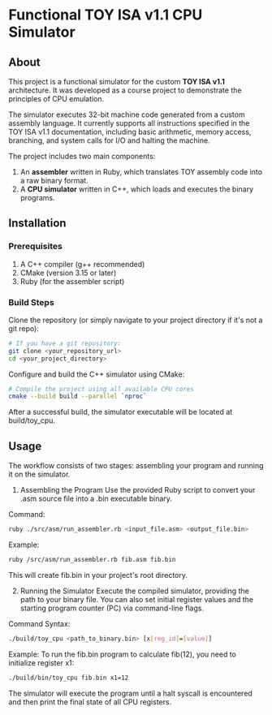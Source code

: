# Functional TOY ISA v1.1 CPU Simulator

## About

This project is a functional simulator for the custom **TOY ISA v1.1** architecture. It was developed as a course project to demonstrate the principles of CPU emulation.

The simulator executes 32-bit machine code generated from a custom assembly language. It currently supports all instructions specified in the TOY ISA v1.1 documentation, including basic arithmetic, memory access, branching, and system calls for I/O and halting the machine.

The project includes two main components:
1.  An **assembler** written in Ruby, which translates TOY assembly code into a raw binary format.
2.  A **CPU simulator** written in C++, which loads and executes the binary programs.

## Installation

### Prerequisites
1.  A C++ compiler (g++ recommended)
2.  CMake (version 3.15 or later)
3.  Ruby (for the assembler script)

### Build Steps

Clone the repository (or simply navigate to your project directory if it's not a git repo):
```bash
# If you have a git repository:
git clone <your_repository_url>
cd <your_project_directory>
```
Configure and build the C++ simulator using CMake:

```bash
# Compile the project using all available CPU cores
cmake --build build --parallel `nproc`
```

After a successful build, the simulator executable will be located at build/toy_cpu.

## Usage
The workflow consists of two stages: assembling your program and running it on the simulator.

1. Assembling the Program
Use the provided Ruby script to convert your .asm source file into a .bin executable binary.

Command:

``` bash
ruby ./src/asm/run_assembler.rb <input_file.asm> <output_file.bin>
```
Example:

```Bash
ruby /src/asm/run_assembler.rb fib.asm fib.bin
```

This will create fib.bin in your project's root directory.

2. Running the Simulator
Execute the compiled simulator, providing the path to your binary file. You can also set initial register values and the starting program counter (PC) via command-line flags.

Command Syntax:

```bash
./build/toy_cpu <path_to_binary.bin> [x[reg_id]=[value]]
```
Example:
To run the fib.bin program to calculate fib(12), you need to initialize register x1:

```bash
./build/bin/toy_cpu fib.bin x1=12
```
The simulator will execute the program until a halt syscall is encountered and then print the final state of all CPU registers.